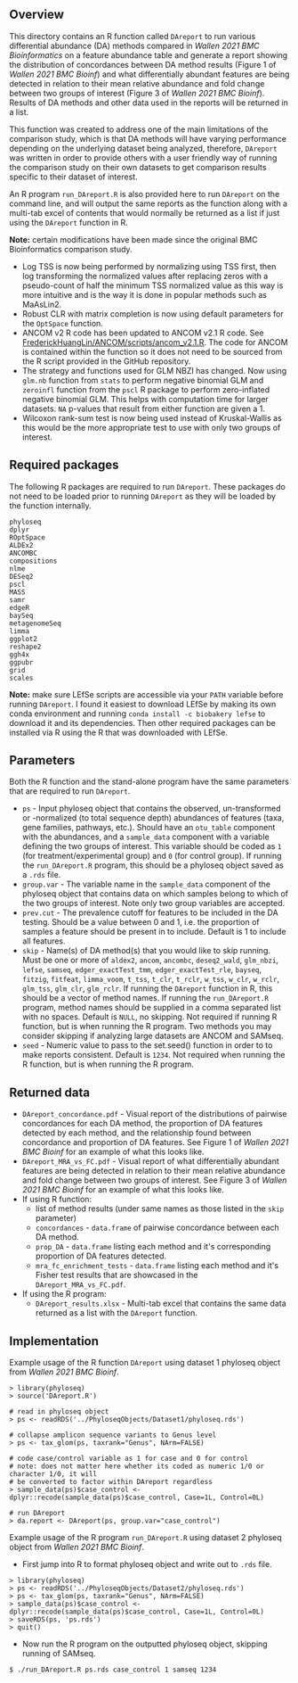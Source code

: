 ## Overview

This directory contains an R function called `DAreport` to run various differential abundance (DA) methods compared in *Wallen 2021 BMC Bioinformatics* on a feature abundance table and generate a report showing the distribution of concordances between DA method results (Figure 1 of *Wallen 2021 BMC Bioinf*) and what differentially abundant features are being detected in relation to their mean relative abundance and fold change between two groups of interest (Figure 3 of *Wallen 2021 BMC Bioinf*). Results of DA methods and other data used in the reports will be returned in a list.

This function was created to address one of the main limitations of the comparison study, which is that DA methods will have varying performance depending on the underlying dataset being analyzed, therefore, `DAreport` was written in order to provide others with a user friendly way of running the comparison study on their own datasets to get comparison results specific to their dataset of interest.

An R program `run_DAreport.R` is also provided here to run `DAreport` on the command line, and will output the same reports as the function along with a multi-tab excel of contents that would normally be returned as a list if just using the `DAreport` function in R.

**Note:** certain modifications have been made since the original BMC Bioinformatics comparison study.
+ Log TSS is now being performed by normalizing using TSS first, then log transforming the normalized values after replacing zeros with a pseudo-count of half the minimum TSS normalized value as this way is more intuitive and is the way it is done in popular methods such as MaAsLin2.
+ Robust CLR with matrix completion is now using default parameters for the `OptSpace` function.
+ ANCOM v2 R code has been updated to ANCOM v2.1 R code. See [FrederickHuangLin/ANCOM/scripts/ancom_v2.1.R](https://github.com/FrederickHuangLin/ANCOM/blob/master/scripts/ancom_v2.1.R). The code for ANCOM is contained within the function so it does not need to be sourced from the R script provided in the GitHub repository.
+ The strategy and functions used for GLM NBZI has changed. Now using `glm.nb` function from `stats` to perform negative binomial GLM and `zeroinfl` function from the `pscl` R package to perform zero-inflated negative binomial GLM. This helps with computation time for larger datasets. `NA` p-values that result from either function are given a 1.
+ Wilcoxon rank-sum test is now being used instead of Kruskal-Wallis as this would be the more appropriate test to use with only two groups of interest.

## Required packages

The following R packages are required to run `DAreport`. These packages do not need to be loaded prior to running `DAreport` as they will be loaded by the function internally.
```
phyloseq
dplyr
ROptSpace
ALDEx2
ANCOMBC
compositions
nlme
DESeq2
pscl
MASS
samr
edgeR
baySeq
metagenomeSeq
limma
ggplot2
reshape2
ggh4x
ggpubr
grid
scales
```
**Note:** make sure LEfSe scripts are accessible via your `PATH` variable before running `DAreport`. I found it easiest to download LEfSe by making its own conda environment and running `conda install -c biobakery lefse` to download it and its dependencies. Then other required packages can be installed via R using the R that was downloaded with LEfSe.

## Parameters

Both the R function and the stand-alone program have the same parameters that are required to run `DAreport`.

+ `ps` - Input phyloseq object that contains the observed, un-transformed or -normalized (to total sequence depth) abundances of features (taxa, gene families, pathways, etc.). Should have an `otu_table` component with the abundances, and a `sample_data` component with a variable defining the two groups of interest. This variable should be coded as `1` (for treatment/experimental group) and `0` (for control group). If running the `run_DAreport.R` program, this should be a phyloseq object saved as a `.rds` file.
+ `group.var` - The variable name in the `sample_data` component of the phyloseq object that contains data on which samples belong to which of the two groups of interest. Note only two group variables are accepted.
+ `prev.cut` - The prevalence cutoff for features to be included in the DA testing. Should be a value between 0 and 1, i.e. the proportion of samples a feature should be present in to include. Default is 1 to include all features.
+ `skip` - Name(s) of DA method(s) that you would like to skip running. Must be one or more of `aldex2`, `ancom`, `ancombc`, `deseq2_wald`, `glm_nbzi`, `lefse`, `samseq`, `edger_exactTest_tmm`, `edger_exactTest_rle`, `bayseq`, `fitzig`, `fitfeat`, `limma_voom`, `t_tss`, `t_clr`, `t_rclr`, `w_tss`, `w_clr`, `w_rclr`, `glm_tss`, `glm_clr`, `glm_rclr`. If running the `DAreport` function in R, this should be a vector of method names. If running the `run_DAreport.R` program, method names should be supplied in a comma separated list with no spaces. Default is `NULL`, no skipping. Not required if running R function, but is when running the R program. Two methods you may consider skipping if analyzing large datasets are ANCOM and SAMseq.
+ `seed` - Numeric value to pass to the set.seed() function in order to to make reports consistent. Default is `1234`. Not required when running the R function, but is when running the R program.

## Returned data

+ `DAreport_concordance.pdf` - Visual report of the distributions of pairwise concordances for each DA method, the proportion of DA features detected by each method, and the relationship found between concordance and proportion of DA features. See Figure 1 of *Wallen 2021 BMC Bioinf* for an example of what this looks like.
+ `DAreport_MRA_vs_FC.pdf` - Visual report of what differentially abundant features are being detected in relation to their mean relative abundance and fold change between two groups of interest. See Figure 3 of *Wallen 2021 BMC Bioinf* for an example of what this looks like.
+ If using R function:
    + list of method results (under same names as those listed in the `skip` parameter)
    + `concordances` - `data.frame` of pairwise concordance between each DA method.
    + `prop_DA` - `data.frame` listing each method and it's corresponding proportion of DA features detected.
    + `mra_fc_enrichment_tests` - `data.frame` listing each method and it's Fisher test results that are showcased in the `DAreport_MRA_vs_FC.pdf`.
+ If using the R program:
    + `DAreport_results.xlsx` - Multi-tab excel that contains the same data returned as a list with the `DAreport` function.

## Implementation

Example usage of the R function `DAreport` using dataset 1 phyloseq object from *Wallen 2021 BMC Bioinf*.
```
> library(phyloseq)
> source('DAreport.R')

# read in phyloseq object
> ps <- readRDS('../PhyloseqObjects/Dataset1/phyloseq.rds')

# collapse amplicon sequence variants to Genus level
> ps <- tax_glom(ps, taxrank="Genus", NArm=FALSE)

# code case/control variable as 1 for case and 0 for control
# note: does not matter here whether its coded as numeric 1/0 or character 1/0, it will
# be converted to factor within DAreport regardless
> sample_data(ps)$case_control <- dplyr::recode(sample_data(ps)$case_control, Case=1L, Control=0L)

# run DAreport
> da.report <- DAreport(ps, group.var="case_control")

```

Example usage of the R program `run_DAreport.R` using dataset 2 phyloseq object from *Wallen 2021 BMC Bioinf*.
+ First jump into R to format phyloseq object and write out to `.rds` file.
```
> library(phyloseq)
> ps <- readRDS('../PhyloseqObjects/Dataset2/phyloseq.rds')
> ps <- tax_glom(ps, taxrank="Genus", NArm=FALSE)
> sample_data(ps)$case_control <- dplyr::recode(sample_data(ps)$case_control, Case=1L, Control=0L)
> saveRDS(ps, 'ps.rds')
> quit()
```
+ Now run the R program on the outputted phyloseq object, skipping running of SAMseq.
```
$ ./run_DAreport.R ps.rds case_control 1 samseq 1234

```
